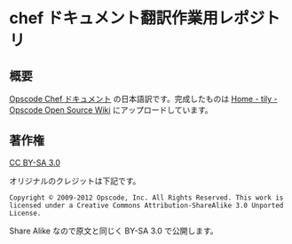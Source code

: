 # chef ドキュメント翻訳作業用レポジトリ

## 概要
[Opscode Chef ドキュメント](http://wiki.opscode.com/display/chef/Home) の日本語訳です。完成したものは [Home - tily - Opscode Open Source Wiki](http://wiki.opscode.com/display/~tily/Home) にアップロードしています。

## 著作権

[CC BY-SA 3.0](http://creativecommons.org/licenses/by-sa/3.0/)

オリジナルのクレジットは下記です。

	Copyright © 2009-2012 Opscode, Inc. All Rights Reserved. This work is licensed under a Creative Commons Attribution-ShareAlike 3.0 Unported License.

Share Alike なので原文と同じく BY-SA 3.0 で公開します。
